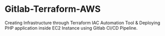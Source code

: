 # Gitlab-Terraform-AWS
Creating  Infrastructure through Terraform IAC Automation Tool &amp; Deploying PHP application inside EC2 Instance using Gitlab CI/CD Pipeline.
